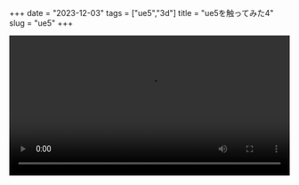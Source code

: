 +++
date = "2023-12-03"
tags = ["ue5","3d"]
title = "ue5を触ってみた4"
slug = "ue5"
+++

<video controls style="width:100%;"><source src="/ai/video/ue5_ai_0003.mp4"></video>


